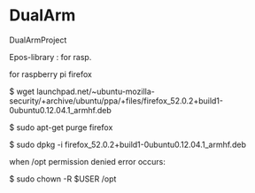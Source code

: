 # DualArm
DualArmProject

Epos-library : for rasp. 

for raspberry pi firefox

$ wget launchpad.net/~ubuntu-mozilla-security/+archive/ubuntu/ppa/+files/firefox_52.0.2+build1-0ubuntu0.12.04.1_armhf.deb

$ sudo apt-get purge firefox

$ sudo dpkg -i firefox_52.0.2+build1-0ubuntu0.12.04.1_armhf.deb

when /opt permission denied error occurs:

$ sudo chown -R $USER /opt

